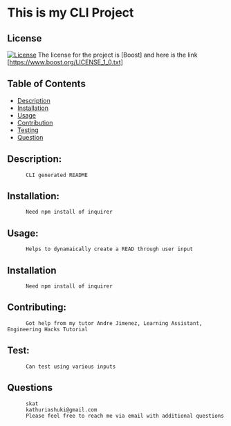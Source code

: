 # This is my CLI Project

        
## License
[![License](https://img.shields.io/badge/License-Boost_1.0-lightblue.svg)](https://www.boost.org/LICENSE_1_0.txt)
 The license for the project is [Boost] and here is the link [https://www.boost.org/LICENSE_1_0.txt]

## Table of Contents
- [Description](#description)
- [Installation](#installation)
- [Usage](#usage)
- [Contribution](#contributing)
- [Testing](#test)
- [Question](#questions)

## Description:
          
          CLI generated README 

## Installation:
          Need npm install of inquirer

## Usage:
          Helps to dynamaically create a READ through user input

## Installation
          
          Need npm install of inquirer

## Contributing:

          Got help from my tutor Andre Jimenez, Learning Assistant, Engineering Hacks Tutorial 

## Test:
          Can test using various inputs

## Questions

          
          skat
          kathuriashuki@gmail.com
          Please feel free to reach me via email with additional questions
          

